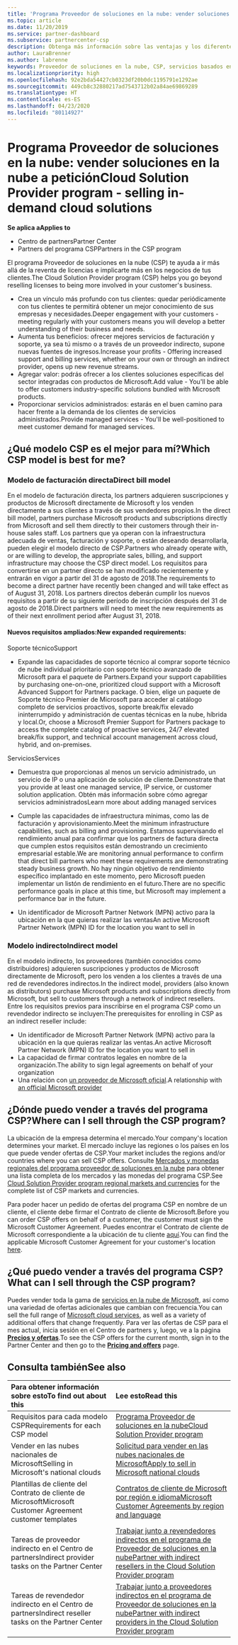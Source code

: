 ```yaml
---
title: 'Programa Proveedor de soluciones en la nube: vender soluciones en la nube bajo petición | Centro de partners'
ms.topic: article
ms.date: 11/20/2019
ms.service: partner-dashboard
ms.subservice: partnercenter-csp
description: Obtenga más información sobre las ventajas y los diferentes modelos del programa Proveedor de soluciones en la nube para ayudar a su empresa a crecer con nuevos clientes y nuevos conocimientos.
author: LauraBrenner
ms.author: labrenne
keywords: Proveedor de soluciones en la nube, CSP, servicios basados en la nube, Azure, Office 365, Dynamics, partner de CSP, vender en CSP, partner directo, partner de CSP directo, revendedor de CSP indirecto, CSP directo, CSP indirecto, modelo directo, modelo indirecto, revendedor indirecto, proveedor indirecto, proveedor, distribuidor, programa proveedor de soluciones en la nube
ms.localizationpriority: high
ms.openlocfilehash: 92e2bda54427cb0323df20b0dc1195791e1292ae
ms.sourcegitcommit: 449cb8c32880217ad7543712b02a84ae69869289
ms.translationtype: HT
ms.contentlocale: es-ES
ms.lasthandoff: 04/23/2020
ms.locfileid: "80114927"
---
```

# <a name="cloud-solution-provider-program---selling-in-demand-cloud-solutions"></a><span data-ttu-id="5fbff-104">Programa Proveedor de soluciones en la nube: vender soluciones en la nube a petición</span><span class="sxs-lookup"><span data-stu-id="5fbff-104">Cloud Solution Provider program - selling in-demand cloud solutions</span></span> 

<span data-ttu-id="5fbff-105">**Se aplica a**</span><span class="sxs-lookup"><span data-stu-id="5fbff-105">**Applies to**</span></span>

- <span data-ttu-id="5fbff-106">Centro de partners</span><span class="sxs-lookup"><span data-stu-id="5fbff-106">Partner Center</span></span>
- <span data-ttu-id="5fbff-107">Partners del programa CSP</span><span class="sxs-lookup"><span data-stu-id="5fbff-107">Partners in the CSP program</span></span>

<span data-ttu-id="5fbff-108">El programa Proveedor de soluciones en la nube (CSP) te ayuda a ir más allá de la reventa de licencias e implicarte más en los negocios de tus clientes.</span><span class="sxs-lookup"><span data-stu-id="5fbff-108">The Cloud Solution Provider program (CSP) helps you go beyond reselling licenses to being more involved in your customer's business.</span></span>
 
- <span data-ttu-id="5fbff-109">Crea un vínculo más profundo con tus clientes: quedar periódicamente con tus clientes te permitirá obtener un mejor conocimiento de sus empresas y necesidades.</span><span class="sxs-lookup"><span data-stu-id="5fbff-109">Deeper engagement with your customers - meeting regularly with your customers means you will develop a better understanding of their business and needs.</span></span>
- <span data-ttu-id="5fbff-110">Aumenta tus beneficios: ofrecer mejores servicios de facturación y soporte, ya sea tú mismo o a través de un proveedor indirecto, supone nuevas fuentes de ingresos.</span><span class="sxs-lookup"><span data-stu-id="5fbff-110">Increase your profits - Offering increased support and billing services, whether on your own or through an indirect provider, opens up new revenue streams.</span></span>  
- <span data-ttu-id="5fbff-111">Agregar valor: podrás ofrecer a los clientes soluciones específicas del sector integradas con productos de Microsoft.</span><span class="sxs-lookup"><span data-stu-id="5fbff-111">Add value - You'll be able to offer customers industry-specific solutions bundled with Microsoft products.</span></span>
- <span data-ttu-id="5fbff-112">Proporcionar servicios administrados: estarás en el buen camino para hacer frente a la demanda de los clientes de servicios administrados.</span><span class="sxs-lookup"><span data-stu-id="5fbff-112">Provide managed services - You'll be well-positioned to meet customer demand for managed services.</span></span> 

## <a name="which-csp-model-is-best-for-me"></a><span data-ttu-id="5fbff-113">¿Qué modelo CSP es el mejor para mí?</span><span class="sxs-lookup"><span data-stu-id="5fbff-113">Which CSP model is best for me?</span></span>

### <a name="direct-bill-model"></a><span data-ttu-id="5fbff-114">Modelo de facturación directa</span><span class="sxs-lookup"><span data-stu-id="5fbff-114">Direct bill model</span></span>

 <span data-ttu-id="5fbff-115">En el modelo de facturación directa, los partners adquieren suscripciones y productos de Microsoft directamente de Microsoft y los venden directamente a sus clientes a través de sus vendedores propios.</span><span class="sxs-lookup"><span data-stu-id="5fbff-115">In the direct bill model, partners purchase Microsoft products and subscriptions directly from Microsoft and sell them directly to their customers through their in-house sales staff.</span></span> <span data-ttu-id="5fbff-116">Los partners que ya operan con la infraestructura adecuada de ventas, facturación y soporte, o están deseando desarrollarla, pueden elegir el modelo directo de CSP.</span><span class="sxs-lookup"><span data-stu-id="5fbff-116">Partners who already operate with, or are willing to develop, the appropriate sales, billing, and support infrastructure may choose the CSP direct model.</span></span> <span data-ttu-id="5fbff-117">Los requisitos para convertirse en un partner directo se han modificado recientemente y entrarán en vigor a partir del 31 de agosto de 2018.</span><span class="sxs-lookup"><span data-stu-id="5fbff-117">The requirements to become a direct partner have recently been changed and will take effect as of August 31, 2018.</span></span> <span data-ttu-id="5fbff-118">Los partners directos deberán cumplir los nuevos requisitos a partir de su siguiente período de inscripción después del 31 de agosto de 2018.</span><span class="sxs-lookup"><span data-stu-id="5fbff-118">Direct partners will need to meet the new requirements as of their next enrollment period after August 31, 2018.</span></span>


#### <a name="new-expanded-requirements"></a><span data-ttu-id="5fbff-119">Nuevos requisitos ampliados:</span><span class="sxs-lookup"><span data-stu-id="5fbff-119">New expanded requirements:</span></span>

<span data-ttu-id="5fbff-120">Soporte técnico</span><span class="sxs-lookup"><span data-stu-id="5fbff-120">Support</span></span>
- <span data-ttu-id="5fbff-121">Expande las capacidades de soporte técnico al comprar soporte técnico de nube individual prioritario con soporte técnico avanzado de Microsoft para el paquete de Partners.</span><span class="sxs-lookup"><span data-stu-id="5fbff-121">Expand your support capabilities by purchasing one-on-one, prioritized cloud support with a Microsoft Advanced Support for Partners package.</span></span> <span data-ttu-id="5fbff-122">O bien, elige un paquete de Soporte técnico Premier de Microsoft para acceder al catálogo completo de servicios proactivos, soporte break/fix elevado ininterrumpido y administración de cuentas técnicas en la nube, híbrida y local.</span><span class="sxs-lookup"><span data-stu-id="5fbff-122">Or, choose a Microsoft Premier Support for Partners package to access the complete catalog of proactive services, 24/7 elevated break/fix support, and technical account management across cloud, hybrid, and on-premises.</span></span> 

<span data-ttu-id="5fbff-123">Servicios</span><span class="sxs-lookup"><span data-stu-id="5fbff-123">Services</span></span>

- <span data-ttu-id="5fbff-124">Demuestra que proporcionas al menos un servicio administrado, un servicio de IP o una aplicación de solución de cliente.</span><span class="sxs-lookup"><span data-stu-id="5fbff-124">Demonstrate that you provide at least one managed service, IP service, or customer solution application.</span></span> <span data-ttu-id="5fbff-125">Obtén más información sobre cómo agregar servicios administrados</span><span class="sxs-lookup"><span data-stu-id="5fbff-125">Learn more about adding managed services</span></span>

- <span data-ttu-id="5fbff-126">Cumple las capacidades de infraestructura mínimas, como las de facturación y aprovisionamiento.</span><span class="sxs-lookup"><span data-stu-id="5fbff-126">Meet the minimum infrastructure capabilities, such as billing and provisioning.</span></span>
<span data-ttu-id="5fbff-127">Estamos supervisando el rendimiento anual para confirmar que los partners de factura directa que cumplen estos requisitos están demostrando un crecimiento empresarial estable.</span><span class="sxs-lookup"><span data-stu-id="5fbff-127">We are monitoring annual performance to confirm that direct bill partners who meet these requirements are demonstrating steady business growth.</span></span> <span data-ttu-id="5fbff-128">No hay ningún objetivo de rendimiento específico implantado en este momento, pero Microsoft pueden implementar un listón de rendimiento en el futuro.</span><span class="sxs-lookup"><span data-stu-id="5fbff-128">There are no specific performance goals in place at this time, but Microsoft may implement a performance bar in the future.</span></span> 

- <span data-ttu-id="5fbff-129">Un identificador de Microsoft Partner Network (MPN) activo para la ubicación en la que quieras realizar las ventas</span><span class="sxs-lookup"><span data-stu-id="5fbff-129">An active Microsoft Partner Network (MPN) ID for the location you want to sell in</span></span>


### <a name="indirect-model"></a><span data-ttu-id="5fbff-130">Modelo indirecto</span><span class="sxs-lookup"><span data-stu-id="5fbff-130">Indirect model</span></span>

<span data-ttu-id="5fbff-131">En el modelo indirecto, los proveedores (también conocidos como distribuidores) adquieren suscripciones y productos de Microsoft directamente de Microsoft, pero los venden a los clientes a través de una red de revendedores indirectos.</span><span class="sxs-lookup"><span data-stu-id="5fbff-131">In the indirect model, providers (also known as distributors) purchase Microsoft products and subscriptions directly from Microsoft, but sell to customers through a network of indirect resellers.</span></span> <span data-ttu-id="5fbff-132">Entre los requisitos previos para inscribirse en el programa CSP como un revendedor indirecto se incluyen:</span><span class="sxs-lookup"><span data-stu-id="5fbff-132">The prerequisites for enrolling in CSP as an indirect reseller include:</span></span>

- <span data-ttu-id="5fbff-133">Un identificador de Microsoft Partner Network (MPN) activo para la ubicación en la que quieras realizar las ventas.</span><span class="sxs-lookup"><span data-stu-id="5fbff-133">An active Microsoft Partner Network (MPN) ID for the location you want to sell in</span></span>
- <span data-ttu-id="5fbff-134">La capacidad de firmar contratos legales en nombre de la organización.</span><span class="sxs-lookup"><span data-stu-id="5fbff-134">The ability to sign legal agreements on behalf of your organization</span></span>
- <span data-ttu-id="5fbff-135">Una relación con [un proveedor de Microsoft oficial](https://partnercenter.microsoft.com/partner/find-a-provider).</span><span class="sxs-lookup"><span data-stu-id="5fbff-135">A relationship with [an official Microsoft provider](https://partnercenter.microsoft.com/partner/find-a-provider)</span></span>


## <a name="where-can-i-sell-through-the-csp-program"></a><span data-ttu-id="5fbff-136">¿Dónde puedo vender a través del programa CSP?</span><span class="sxs-lookup"><span data-stu-id="5fbff-136">Where can I sell through the CSP program?</span></span>

<span data-ttu-id="5fbff-137">La ubicación de la empresa determina el mercado.</span><span class="sxs-lookup"><span data-stu-id="5fbff-137">Your company's location determines your market.</span></span> <span data-ttu-id="5fbff-138">El mercado incluye las regiones o los países en los que puede vender ofertas de CSP.</span><span class="sxs-lookup"><span data-stu-id="5fbff-138">Your market includes the regions and/or countries where you can sell CSP offers.</span></span> <span data-ttu-id="5fbff-139">Consulte [Mercados y monedas regionales del programa proveedor de soluciones en la nube](regional-authorization-overview.md) para obtener una lista completa de los mercados y las monedas del programa CSP.</span><span class="sxs-lookup"><span data-stu-id="5fbff-139">See [Cloud Solution Provider program regional markets and currencies](regional-authorization-overview.md) for the complete list of CSP markets and currencies.</span></span>

<span data-ttu-id="5fbff-140">Para poder hacer un pedido de ofertas del programa CSP en nombre de un cliente, el cliente debe firmar el Contrato de cliente de Microsoft.</span><span class="sxs-lookup"><span data-stu-id="5fbff-140">Before you can order CSP offers on behalf of a customer, the customer must sign the Microsoft Customer Agreement.</span></span> <span data-ttu-id="5fbff-141">Puedes encontrar el Contrato de cliente de Microsoft correspondiente a la ubicación de tu cliente [aquí](agreements.md).</span><span class="sxs-lookup"><span data-stu-id="5fbff-141">You can find the applicable Microsoft Customer Agreement for your customer's location [here](agreements.md).</span></span>  

## <a name="what-can-i-sell-through-the-csp-program"></a><span data-ttu-id="5fbff-142">¿Qué puedo vender a través del programa CSP?</span><span class="sxs-lookup"><span data-stu-id="5fbff-142">What can I sell through the CSP program?</span></span>

<span data-ttu-id="5fbff-143">Puedes vender toda la gama de [servicios en la nube de Microsoft](https://partner.microsoft.com/cloud-solution-provider/products-and-services), así como una variedad de ofertas adicionales que cambian con frecuencia.</span><span class="sxs-lookup"><span data-stu-id="5fbff-143">You can sell the full range of [Microsoft cloud services](https://partner.microsoft.com/cloud-solution-provider/products-and-services), as well as a variety of additional offers that change frequently.</span></span> <span data-ttu-id="5fbff-144">Para ver las ofertas de CSP para el mes actual, inicia sesión en el Centro de partners y, luego, ve a la página [**Precios y ofertas**](https://partnercenter.microsoft.com/pcv/sales).</span><span class="sxs-lookup"><span data-stu-id="5fbff-144">To see the CSP offers for the current month, sign in to the Partner Center and then go to the [**Pricing and offers**](https://partnercenter.microsoft.com/pcv/sales) page.</span></span>

## <a name="see-also"></a><span data-ttu-id="5fbff-145">Consulta también</span><span class="sxs-lookup"><span data-stu-id="5fbff-145">See also</span></span> 


|<span data-ttu-id="5fbff-146">**Para obtener información sobre esto**</span><span class="sxs-lookup"><span data-stu-id="5fbff-146">**To find out about this**</span></span>   |<span data-ttu-id="5fbff-147">**Lee esto**</span><span class="sxs-lookup"><span data-stu-id="5fbff-147">**Read this**</span></span>   |
|:---------------------------|:--------------------|
|<span data-ttu-id="5fbff-148">Requisitos para cada modelo CSP</span><span class="sxs-lookup"><span data-stu-id="5fbff-148">Requirements for each CSP model</span></span>   | [<span data-ttu-id="5fbff-149">Programa Proveedor de soluciones en la nube</span><span class="sxs-lookup"><span data-stu-id="5fbff-149">Cloud Solution Provider program</span></span>](https://partnercenter.microsoft.com/partner/cloud-solution-provider)|
|<span data-ttu-id="5fbff-150">Vender en las nubes nacionales de Microsoft</span><span class="sxs-lookup"><span data-stu-id="5fbff-150">Selling in Microsoft's national clouds</span></span>   | [<span data-ttu-id="5fbff-151">Solicitud para vender en las nubes nacionales de Microsoft</span><span class="sxs-lookup"><span data-stu-id="5fbff-151">Apply to sell in Microsoft national clouds</span></span>](csp-national-clouds-overview.md)|
|<span data-ttu-id="5fbff-152">Plantillas de cliente del Contrato de cliente de Microsoft</span><span class="sxs-lookup"><span data-stu-id="5fbff-152">Microsoft Customer Agreement customer templates</span></span>   |[<span data-ttu-id="5fbff-153">Contratos de cliente de Microsoft por región e idioma</span><span class="sxs-lookup"><span data-stu-id="5fbff-153">Microsoft Customer Agreements by region and language</span></span>](agreements.md)|
|<span data-ttu-id="5fbff-154">Tareas de proveedor indirecto en el Centro de partners</span><span class="sxs-lookup"><span data-stu-id="5fbff-154">Indirect provider tasks on the Partner Center</span></span>  |[<span data-ttu-id="5fbff-155">Trabajar junto a revendedores indirectos en el programa de Proveedor de soluciones en la nube</span><span class="sxs-lookup"><span data-stu-id="5fbff-155">Partner with indirect resellers in the Cloud Solution Provider program</span></span>](indirect-provider-tasks-in-partner-center.md)|
|<span data-ttu-id="5fbff-156">Tareas de revendedor indirecto en el Centro de partners</span><span class="sxs-lookup"><span data-stu-id="5fbff-156">Indirect reseller tasks on the Partner Center</span></span>   |[<span data-ttu-id="5fbff-157">Trabajar junto a proveedores indirectos en el programa de Proveedor de soluciones en la nube</span><span class="sxs-lookup"><span data-stu-id="5fbff-157">Partner with indirect providers in the Cloud Solution Provider program</span></span>](indirect-reseller-tasks-in-partner-center.md)|
